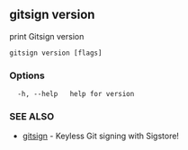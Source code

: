 ## gitsign version

print Gitsign version

```
gitsign version [flags]
```

### Options

```
  -h, --help   help for version
```

### SEE ALSO

* [gitsign](gitsign.md)	 - Keyless Git signing with Sigstore!


